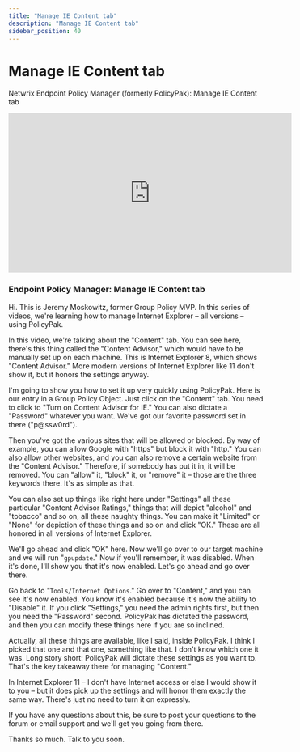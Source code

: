```yaml
---
title: "Manage IE Content tab"
description: "Manage IE Content tab"
sidebar_position: 40
---
```

# Manage IE Content tab

Netwrix Endpoint Policy Manager (formerly PolicyPak): Manage IE Content tab

<iframe width="560" height="315" src="https://www.youtube.com/embed/xYUqURrA8hc?si=YJfKVAgFcm-Arxs5" title="YouTube video player" frameborder="0" allow="accelerometer; autoplay; clipboard-write; encrypted-media; gyroscope; picture-in-picture; web-share" referrerpolicy="strict-origin-when-cross-origin" allowfullscreen></iframe>

### Endpoint Policy Manager: Manage IE Content tab

Hi. This is Jeremy Moskowitz, former Group Policy MVP. In this series of videos, we're learning how
to manage Internet Explorer – all versions – using PolicyPak.

In this video, we're talking about the "Content" tab. You can see here, there's this thing called
the "Content Advisor," which would have to be manually set up on each machine. This is Internet
Explorer 8, which shows "Content Advisor." More modern versions of Internet Explorer like 11 don't
show it, but it honors the settings anyway.

I'm going to show you how to set it up very quickly using PolicyPak. Here is our entry in a Group
Policy Object. Just click on the "Content" tab. You need to click to "Turn on Content Advisor for
IE." You can also dictate a "Password" whatever you want. We've got our favorite password set in
there ("p@ssw0rd").

Then you've got the various sites that will be allowed or blocked. By way of example, you can allow
Google with "https" but block it with "http." You can also allow other websites, and you can also
remove a certain website from the "Content Advisor." Therefore, if somebody has put it in, it will
be removed. You can "allow" it, "block" it, or "remove" it – those are the three keywords there.
It's as simple as that.

You can also set up things like right here under "Settings" all these particular "Content Advisor
Ratings," things that will depict "alcohol" and "tobacco" and so on, all these naughty things. You
can make it "Limited" or "None" for depiction of these things and so on and click "OK." These are
all honored in all versions of Internet Explorer.

We'll go ahead and click "OK" here. Now we'll go over to our target machine and we will run
"`gpupdate`." Now if you'll remember, it was disabled. When it's done, I'll show you that it's now
enabled. Let's go ahead and go over there.

Go back to "`Tools/Internet Options`." Go over to "Content," and you can see it's now enabled. You
know it's enabled because it's now the ability to "Disable" it. If you click "Settings," you need
the admin rights first, but then you need the "Password" second. PolicyPak has dictated the
password, and then you can modify these things here if you are so inclined.

Actually, all these things are available, like I said, inside PolicyPak. I think I picked that one
and that one, something like that. I don't know which one it was. Long story short: PolicyPak will
dictate these settings as you want to. That's the key takeaway there for managing "Content."

In Internet Explorer 11 – I don't have Internet access or else I would show it to you – but it does
pick up the settings and will honor them exactly the same way. There's just no need to turn it on
expressly.

If you have any questions about this, be sure to post your questions to the forum or email support
and we'll get you going from there.

Thanks so much. Talk to you soon.
